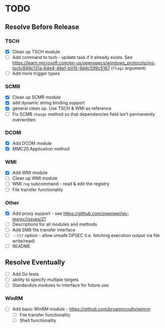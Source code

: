 # TODO

## Resolve Before Release

### TSCH

- [X] Clean up TSCH module
- [ ] Add command to tsch - update task if it already exists. See https://learn.microsoft.com/en-us/openspecs/windows_protocols/ms-tsch/849c131a-64e4-46ef-b015-9d4c599c5167 (`flags` argument)
- [ ] Add more trigger types

### SCMR

- [X] Clean up SCMR module 
- [X] add dynamic string binding support
- [X] general clean up. Use TSCH & WMI as reference
- [ ] Fix SCMR `change` method so that dependencies field isn't permanently overwritten

### DCOM

- [X] Add DCOM module
- [X] MMC20.Application method

### WMI

- [X] Add WMI module
- [ ] Clean up WMI module
- [ ] WMI `reg` subcommand - read & edit the registry
- [ ] File transfer functionality

### Other

- [X] Add proxy support - see https://github.com/oiweiwei/go-msrpc/issues/21
- [ ] Descriptions for all modules and methods
- [ ] Add SMB file transfer interface
- [ ] `--ctf` option - allow unsafe OPSEC (i.e. fetching execution output via file write/read)
- [ ] README

## Resolve Eventually

- [ ] Add Go tests
- [ ] ability to specify multiple targets
- [ ] Standardize modules to interface for future use

### WinRM

- [ ] Add basic WinRM module - https://github.com/bryanmcnulty/winrm
    - [ ] File transfer functionality
    - [ ] Shell functionality